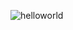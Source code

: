 ![helloworld](https://user-images.githubusercontent.com/78900612/110191015-be360380-7e26-11eb-96bb-03f3f4612306.png)
